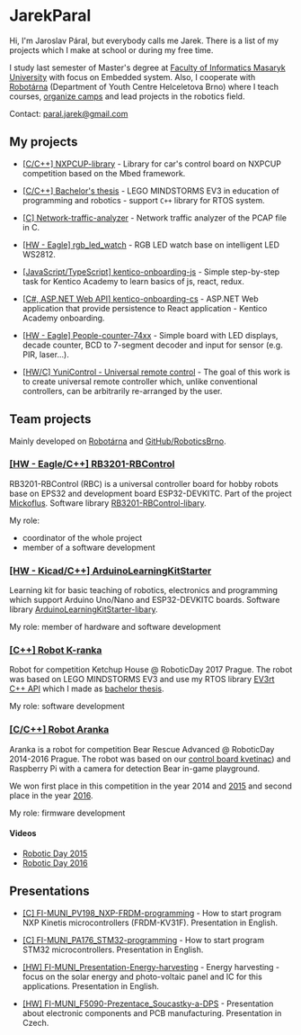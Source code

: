 # JarekParal

Hi, I'm Jaroslav Páral, but everybody calls me Jarek. There is a list of my projects which I make at school or during my free time.

I study last semester of Master's degree at [Faculty of Informatics Masaryk University](https://www.fi.muni.cz/) with focus on Embedded system. Also, I cooperate with [Robotárna](http://helceletka.cz/robotarna) (Department of Youth Centre Helceletova Brno) where I teach courses, [organize camps](http://robotickytabor.cz) and lead projects in the robotics field.

Contact: paral.jarek@gmail.com

## My projects

* [[C/C++] NXPCUP-library](https://github.com/JarekParal/NXPCUP-library/) - Library for car's control board on NXPCUP competition based on the Mbed framework.

* [[C/C++] Bachelor's thesis](https://github.com/JarekParal/bcthesis) - LEGO MINDSTORMS EV3 in education of programming and robotics - support `C++` library for RTOS system.

* [[C] Network-traffic-analyzer](https://github.com/JarekParal/Network-traffic-analyzer) - Network traffic analyzer of the PCAP file in C.

* [[HW - Eagle] rgb_led_watch](https://github.com/JarekParal/rgb_led_watch) - RGB LED watch base on intelligent LED WS2812.

* [[JavaScript/TypeScript] kentico-onboarding-js](https://github.com/JarekParal/kentico-onboarding-js) - Simple step-by-step task for Kentico Academy to learn basics of js, react, redux.

* [[C#, ASP.NET Web API] kentico-onboarding-cs](https://github.com/JarekParal/kentico-onboarding-cs) - ASP.NET Web application that provide persistence to React application - Kentico Academy onboarding.

* [[HW - Eagle] People-counter-74xx](https://github.com/JarekParal/People-counter-74xx) - Simple board with LED displays, decade counter, BCD to 7-segment decoder and input for sensor (e.g. PIR, laser...).

* [[HW/C] YuniControl - Universal remote control](https://jarekparal.github.io/yunicontrol/en.html) - The goal of this work is to create universal remote controller which, unlike conventional controllers, can be arbitrarily re-arranged by the user.

## Team projects

Mainly developed on [Robotárna](http://helceletka.cz/robotarna) and [GitHub/RoboticsBrno](https://github.com/RoboticsBrno/).

### [[HW - Eagle/C++] RB3201-RBControl](https://github.com/RoboticsBrno/RB3201-RBControl)

RB3201-RBControl (RBC) is a universal controller board for hobby robots base on EPS32 and development board ESP32-DEVKITC.
Part of the project [Mickoflus](http://www.mickoflus.cz).
Software library [RB3201-RBControl-libary](https://github.com/RoboticsBrno/RB3201-RBControl-library).

My role:

* coordinator of the whole project
* member of a software development

### [[HW - Kicad/C++] ArduinoLearningKitStarter](https://github.com/RoboticsBrno/ArduinoLearningKitStarter)

Learning kit for basic teaching of robotics, electronics and programming which support Arduino Uno/Nano and ESP32-DEVKITC boards.
Software library [ArduinoLearningKitStarter-libary](https://github.com/RoboticsBrno/ArduinoLearningKitStarter-library).

My role: member of hardware and software development

### [[C++] Robot K-ranka](https://github.com/RoboticsBrno/K-ranka)

Robot for competition Ketchup House @ RoboticDay 2017 Prague. The robot was based on LEGO MINDSTORMS EV3 and use my RTOS library [EV3rt C++ API](https://roboticsbrno.github.io/RB-ev3rt-hrp2-sdk/ev3rt-doc-cxx-api-en/hierarchy.html) which I made as [bachelor thesis](https://github.com/JarekParal/bcthesis).

My role: software development

### [[C/C++] Robot Aranka](https://github.com/RoboticsBrno/K-ranka)

Aranka is a robot for competition Bear Rescue Advanced @ RoboticDay 2014-2016 Prague. The robot was based on our [control board kvetinac](http://technika.junior.cz/trac/browser/kvetinac_driver_board)) and Raspberry Pi with a camera for detection Bear in-game playground.

We won first place in this competition in the year 2014 and [2015](http://robotickyden.cz/2015/vysledky/) and second place in the year [2016](http://roboticday.org/2016/display/results/contest?contestID=3).

My role: firmware development

#### Videos

* [Robotic Day 2015](https://www.youtube.com/watch?v=9IQIQimwZYA)
* [Robotic Day 2016](https://www.youtube.com/watch?v=W8ce3eepPms)

## Presentations

* [[C] FI-MUNI_PV198_NXP-FRDM-programming](https://github.com/JarekParal/FI-MUNI_PV198_NXP-FRDM-programming) - How to start program NXP Kinetis microcontrollers (FRDM-KV31F). Presentation in English.

* [[C] FI-MUNI_PA176_STM32-programming](https://github.com/JarekParal/FI-MUNI_PA176_STM32-programming) - How to start program STM32 microcontrollers. Presentation in English.

* [[HW] FI-MUNI_Presentation-Energy-harvesting](https://github.com/JarekParal/FI-MUNI_Presentation-Energy-harvesting) - Energy harvesting - focus on the solar energy and photo-voltaic panel and IC for this applications. Presentation in English.

* [[HW] FI-MUNI_F5090-Prezentace_Soucastky-a-DPS](https://github.com/JarekParal/FI-MUNI_F5090-Prezentace_Soucastky-a-DPS) - Presentation about electronic components and PCB manufacturing. Presentation in Czech.
